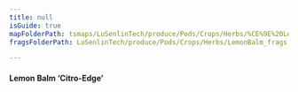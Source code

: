 ```yaml
---
title: null
isGuide: true
mapFolderPath: tsmaps/LuSenlinTech/produce/Pods/Crops/Herbs/%CE%9E%20LemonBalm
fragsFolderPath: LuSenlinTech/produce/Pods/Crops/Herbs/LemonBalm_frags

---
```



<!-- tsGuideRenderComment {"guide":{"id":"yAZRf71Xz","path":"LuSenlinTech/produce/Pods/Crops/Herbs","fragmentFolderPath":"LuSenlinTech/produce/Pods/Crops/Herbs/LemonBalm_frags"},"fragment":{"id":"yAZRf71Xz","topLevelMapKey":"yASNs900K9","mapKeyChain":"yASNs900K9","guideID":"yAZRf72CZ","guidePath":"c:/GitHub/MuddySpud/MuddySpud.github.io/tsmaps/LuSenlinTech/produce/Pods/Crops/Herbs/LemonBalm.tspod","chartKey":"yASNs900K9","isLeaf":false,"options":[{"id":"yAZRfJ0E6","option":"Citro-Edge - a deeper dive","order":1,"isAncillary":true}]}} -->

#### Lemon Balm ‘Citro-Edge’

